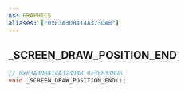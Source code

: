```yaml
---
ns: GRAPHICS
aliases: ["0xE3A3DB414A373DAB"]
---
```

## _SCREEN_DRAW_POSITION_END

```c
// 0xE3A3DB414A373DAB 0x3FE33BD6
void _SCREEN_DRAW_POSITION_END();
```


